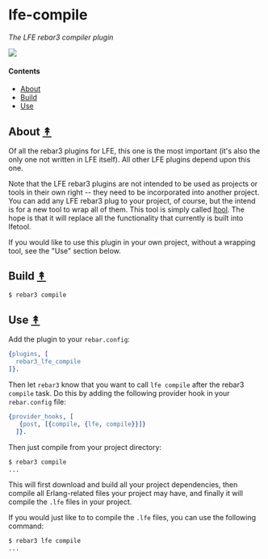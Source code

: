 # lfe-compile

*The LFE rebar3 compiler plugin*

[lr3-logo]: resources/images/logo.png

[![][lr3-logo]][lr3-logo]


#### Contents

* [About](#about-)
* [Build](#build-)
* [Use](#use-)


## About [&#x219F;](#contents)

Of all the rebar3 plugins for LFE, this one is the most important (it's also
the only one not written in LFE itself). All other LFE plugins depend upon this
one.

Note that the LFE rebar3 plugins are not intended to be used as projects or
tools in their own right -- they need to be incorporated into another project.
You can add any LFE rebar3 plug to your project, of course, but the intend is
for a new tool to wrap all of them. This tool is simply called
[ltool](https://github.com/lfe-rebar3/ltool). The hope is that it will replace
all the functionality that currently is built into lfetool.

If you would like to use this plugin in your own project, without a wrapping
tool, see the "Use" section below.

## Build [&#x219F;](#contents)

```bash
$ rebar3 compile
```


## Use [&#x219F;](#contents)

Add the plugin to your ``rebar.config``:

```erlang
{plugins, [
  rebar3_lfe_compile
]}.
```

Then let ``rebar3`` know that you want to call ``lfe compile`` after the
rebar3 ``compile`` task. Do this by adding the following provider hook in
your ``rebar.config`` file:

```erlang
{provider_hooks, [
   {post, [{compile, {lfe, compile}}]}
  ]}.
```

Then just compile from your project directory:

```bash
$ rebar3 compile
...
```

This will first download and build all your project dependencies, then compile
all Erlang-related files your project may have, and finally it will compile the
``.lfe`` files in your project.

If you would just like to to compile the ``.lfe`` files, you can use the
following command:

```bash
$ rebar3 lfe compile
...
```
